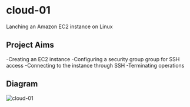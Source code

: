 # cloud-01
Lanching an Amazon EC2 instance on Linux
## Project Aims
-Creating an EC2 instance
-Configuring a security group group for SSH access
-Connecting to the instance through SSH
-Terminating operations
## Diagram
![cloud-01](https://github.com/user-attachments/assets/fac5c788-7500-45c4-9620-bd5ed2cf64a7)

